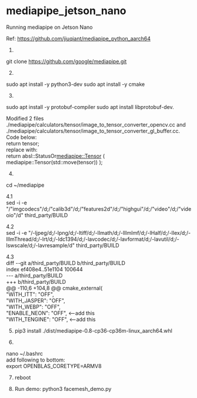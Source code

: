 # mediapipe_jetson_nano
Running mediapipe on Jetson Nano


Ref: https://github.com/jiuqiant/mediapipe_python_aarch64


1.
git clone https://github.com/google/mediapipe.git

2.
sudo apt install -y python3-dev
sudo apt install -y cmake


3.
sudo apt install -y protobuf-compiler
sudo apt install libprotobuf-dev.

Modified 2 files 
./mediapipe/calculators/tensor/image_to_tensor_converter_opencv.cc and ./mediapipe/calculators/tensor/image_to_tensor_converter_gl_buffer.cc. Code below:  
          return tensor;  
replace with:  
          return absl::StatusOr<mediapipe::Tensor> ( mediapipe::Tensor(std::move(tensor)) );  


4.
cd ~/mediapipe  

4.1   
sed -i -e "/\"imgcodecs\"/d;/\"calib3d\"/d;/\"features2d\"/d;/\"highgui\"/d;/\"video\"/d;/\"videoio\"/d" third_party/BUILD  

4.2  
sed -i -e "/-ljpeg/d;/-lpng/d;/-ltiff/d;/-lImath/d;/-lIlmImf/d;/-lHalf/d;/-lIex/d;/-lIlmThread/d;/-lrt/d;/-ldc1394/d;/-lavcodec/d;/-lavformat/d;/-lavutil/d;/-lswscale/d;/-lavresample/d" third_party/BUILD  

4.3  
diff --git a/third_party/BUILD b/third_party/BUILD  
index ef408e4..51e1104 100644  
--- a/third_party/BUILD  
+++ b/third_party/BUILD  
@@ -110,6 +104,8 @@ cmake_external(  
   "WITH_ITT": "OFF",  
   "WITH_JASPER": "OFF",  
   "WITH_WEBP": "OFF",  
   "ENABLE_NEON": "OFF",  <--add this    
   "WITH_TENGINE": "OFF",  <--add this  
  
5. pip3 install ./dist/mediapipe-0.8-cp36-cp36m-linux_aarch64.whl

6. 
nano ~/.bashrc  
add following to bottom:  
export OPENBLAS_CORETYPE=ARMV8

7. reboot

8. Run demo:
python3 facemesh_demo.py
